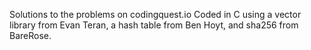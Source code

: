 Solutions to the problems on codingquest.io
Coded in C using a vector library from Evan Teran, a hash table from Ben Hoyt, and sha256 from BareRose.
